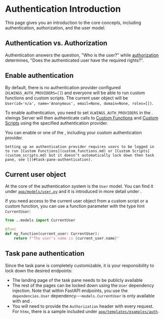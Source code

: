 # Authentication Introduction

This page gives you an introduction to the core concepts, including authentication, authorization, and the user model.

## Authentication vs. Authorization

Authentication answers the question, "Who is the user?" while [authorization](authorization.md) determines, "Does the authenticated user have the required rights?".

## Enable authentication

By default, there is no authentication provider configured (`XLWINGS_AUTH_PROVIDERS=[]`) and everyone will be able to run custom functions and custom scripts. The current user object will be `User(id='n/a', name='Anonymous', email=None, domain=None, roles=[])`.

To enable authentication, you need to set `XLWINGS_AUTH_PROVIDERS` in the [](server_config.md). xlwings Server will then authenticate calls to [Custom Functions](custom_functions.md) and [Custom Scripts](custom_scripts.md) using the specified authentication provider.

You can enable [](auth_entraid.md) or one of the [](auth_providers.md), including your custom authentication provider.

```{caution}
Setting up an authentication provider requires users to be logged in to run [Custom Functions](custom_functions.md) or [Custom Scripts](custom_scripts.md) but it doesn't automatically lock down then task pane, see [](#task-pane-authentication).
```

## Current user object

At the core of the authentication system is the `User` model. You can find it under [`app/models/user.py`](https://github.com/xlwings/xlwings-server/blob/main/app/models/user.py) and it is introduced in more detail under [](authorization.md#custom-user-model).

If you need access to the current user object from a custom script or a custom function, you can use a function parameter with the type hint `CurrentUser`:

```python
from ..models import CurrentUser

@func
def my_function(current_user: CurrentUser):
    return f"The user's name is {current_user.name}"
```

## Task pane authentication

Since the task pane is completely customizable, it is your responsibility to lock down the desired endpoints:

- The landing page of the task pane needs to be publicly available
- The rest of the pages can be locked down using the `User` dependency injection. Note that within FastAPI endpoints, you use the `dependencies.User` dependency---`models.CurrentUser` is only available with [](custom_functions.md) and [](custom_scripts.md).
- You will need to provide the `Authorization` header with every request. For `htmx`, there is a sample included under [`app/templates/examples/auth`](https://github.com/xlwings/xlwings-server/tree/main/app/templates/examples/auth).
